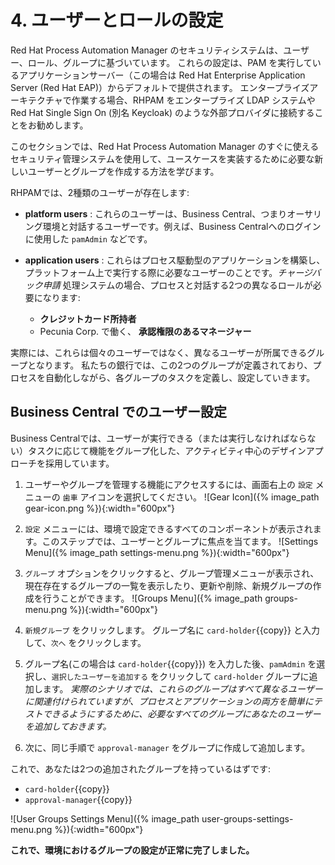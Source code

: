 # 4. ユーザーとロールの設定

Red Hat Process Automation Manager のセキュリティシステムは、ユーザー、ロール、グループに基づいています。
これらの設定は、PAM を実行しているアプリケーションサーバー（この場合は Red Hat Enterprise Application Server (Red Hat EAP)）からデフォルトで提供されます。 
エンタープライズアーキテクチャで作業する場合、RHPAM をエンタープライズ LDAP システムや Red Hat Single Sign On (別名 Keycloak) のような外部プロバイダに接続することをお勧めします。

このセクションでは、Red Hat Process Automation Manager のすぐに使えるセキュリティ管理システムを使用して、ユースケースを実装するために必要な新しいユーザーとグループを作成する方法を学びます。

RHPAMでは、2種類のユーザーが存在します:

- **platform users** : これらのユーザーは、Business Central、つまりオーサリング環境と対話するユーザーです。例えば、Business Centralへのログインに使用した `pamAdmin` などです。

- **application users** : これらはプロセス駆動型のアプリケーションを構築し、プラットフォーム上で実行する際に必要なユーザーのことです。_チャージバック申請_ 処理システムの場合、プロセスと対話する2つの異なるロールが必要になります:
	- **クレジットカード所持者**
	- Pecunia Corp. で働く、 **承認権限のあるマネージャー** 

実際には、これらは個々のユーザーではなく、異なるユーザーが所属できるグループとなります。
私たちの銀行では、この2つのグループが定義されており、プロセスを自動化しながら、各グループのタスクを定義し、設定していきます。

## Business Central でのユーザー設定

Business Centralでは、ユーザーが実行できる（または実行しなければならない）タスクに応じて機能をグループ化した、アクティビティ中心のデザインアプローチを採用しています。

1. ユーザーやグループを管理する機能にアクセスするには、画面右上の `設定` メニューの `歯車` アイコンを選択してください。 ![Gear Icon]({% image_path gear-icon.png %}){:width="600px"} 

2. `設定` メニューには、環境で設定できるすべてのコンポーネントが表示されます。このステップでは、ユーザーとグループに焦点を当てます。 ![Settings Menu]({% image_path settings-menu.png %}){:width="600px"}

3. `グループ` オプションをクリックすると、グループ管理メニューが表示され、現在存在するグループの一覧を表示したり、更新や削除、新規グループの作成を行うことができます。 ![Groups Menu]({% image_path groups-menu.png %}){:width="600px"}

4. `新規グループ` をクリックします。 グループ名に `card-holder`{{copy}} と入力して、`次へ` をクリックします。

5. グループ名(この場合は `card-holder`{{copy}}) を入力した後、`pamAdmin` を選択し、`選択したユーザーを追加する` をクリックして `card-holder` グループに追加します。
_実際のシナリオでは、これらのグループはすべて異なるユーザーに関連付けられていますが、プロセスとアプリケーションの両方を簡単にテストできるようにするために、必要なすべてのグループにあなたのユーザーを追加しておきます。_
6. 次に、同じ手順で `approval-manager` をグループに作成して追加します。

これで、あなたは2つの追加されたグループを持っているはずです:

- `card-holder`{{copy}}
- `approval-manager`{{copy}}

![User Groups Settings Menu]({% image_path user-groups-settings-menu.png %}){:width="600px"}  

**これで、環境におけるグループの設定が正常に完了しました。**
